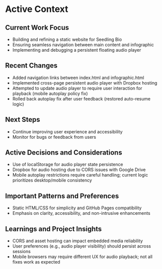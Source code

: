 # Active Context

## Current Work Focus
- Building and refining a static website for Seedling Bio
- Ensuring seamless navigation between main content and infographic
- Implementing and debugging a persistent floating audio player

## Recent Changes
- Added navigation links between index.html and infographic.html
- Implemented cross-page persistent audio player with Dropbox hosting
- Attempted to update audio player to require user interaction for playback (mobile autoplay policy fix)
- Rolled back autoplay fix after user feedback (restored auto-resume logic)

## Next Steps
- Continue improving user experience and accessibility
- Monitor for bugs or feedback from users

## Active Decisions and Considerations
- Use of localStorage for audio player state persistence
- Dropbox for audio hosting due to CORS issues with Google Drive
- Mobile autoplay restrictions require careful handling; current logic prioritizes desktop/mobile consistency

## Important Patterns and Preferences
- Static HTML/CSS for simplicity and GitHub Pages compatibility
- Emphasis on clarity, accessibility, and non-intrusive enhancements

## Learnings and Project Insights
- CORS and asset hosting can impact embedded media reliability
- User preferences (e.g., audio player visibility) should persist across sessions
- Mobile browsers may require different UX for audio playback; not all fixes work as expected
